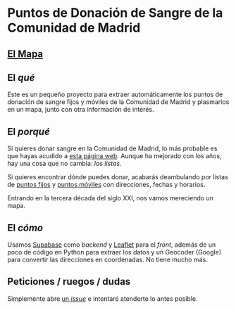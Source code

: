 # Puntos de Donación de Sangre de la Comunidad de Madrid

## [El Mapa](https://arredond.github.io/hirudo/)

## El _qué_

Este es un pequeño proyecto para extraer automáticamente los puntos de donación de sangre
fijos y móviles de la Comunidad de Madrid y plasmarlos en un mapa, junto con otra información
de interés.

## El _porqué_

Si quieres donar sangre en la Comunidad de Madrid, lo más probable es que hayas acudido a
[esta página web](https://www.comunidad.madrid/servicios/salud/donacion-sangre). Aunque ha
mejorado con los años, hay una cosa que no cambia: _las listas_.

Si quieres encontrar dónde puedes donar, acabarás deambulando por listas de
[puntos fijos](http://donarsangre.sanidadmadrid.org/fijos.aspx) y
[puntos móviles](http://donarsangre.sanidadmadrid.org/moviles.aspx) con direcciones, fechas
y horarios.

Entrando en la tercera década del siglo XXI, nos vamos mereciendo un mapa.

## El _cómo_

Usamos [Supabase](https://supabase.io/) como _backend_ y [Leaflet](https://leafletjs.com/)
para el _front_, además de un poco de código en Python para extraer los datos y un
Geocoder (Google) para convertir las direcciones en coordenadas. No tiene mucho más.

## Peticiones / ruegos / dudas

Simplemente abre [un _issue_](https://github.com/arredond/hirudo/issues/new) e intentaré
atenderte lo antes posible.
